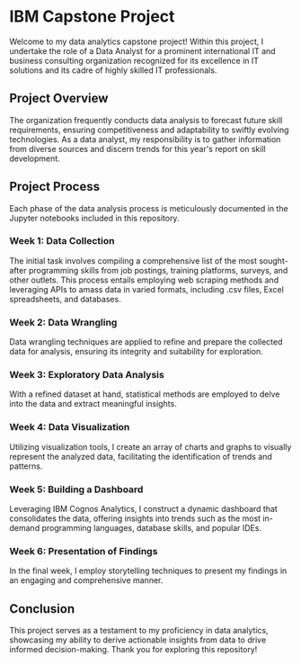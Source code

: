 # IBM Capstone Project

Welcome to my data analytics capstone project! Within this project, I undertake the role of a Data Analyst for a prominent international IT and business consulting organization recognized for its excellence in IT solutions and its cadre of highly skilled IT professionals.

## Project Overview

The organization frequently conducts data analysis to forecast future skill requirements, ensuring competitiveness and adaptability to swiftly evolving technologies. As a data analyst, my responsibility is to gather information from diverse sources and discern trends for this year's report on skill development.

## Project Process

Each phase of the data analysis process is meticulously documented in the Jupyter notebooks included in this repository.

### Week 1: Data Collection

The initial task involves compiling a comprehensive list of the most sought-after programming skills from job postings, training platforms, surveys, and other outlets. This process entails employing web scraping methods and leveraging APIs to amass data in varied formats, including .csv files, Excel spreadsheets, and databases.

### Week 2: Data Wrangling

Data wrangling techniques are applied to refine and prepare the collected data for analysis, ensuring its integrity and suitability for exploration.

### Week 3: Exploratory Data Analysis

With a refined dataset at hand, statistical methods are employed to delve into the data and extract meaningful insights.

### Week 4: Data Visualization

Utilizing visualization tools, I create an array of charts and graphs to visually represent the analyzed data, facilitating the identification of trends and patterns.

### Week 5: Building a Dashboard

Leveraging IBM Cognos Analytics, I construct a dynamic dashboard that consolidates the data, offering insights into trends such as the most in-demand programming languages, database skills, and popular IDEs.

### Week 6: Presentation of Findings

In the final week, I employ storytelling techniques to present my findings in an engaging and comprehensive manner.

## Conclusion

This project serves as a testament to my proficiency in data analytics, showcasing my ability to derive actionable insights from data to drive informed decision-making. Thank you for exploring this repository!
